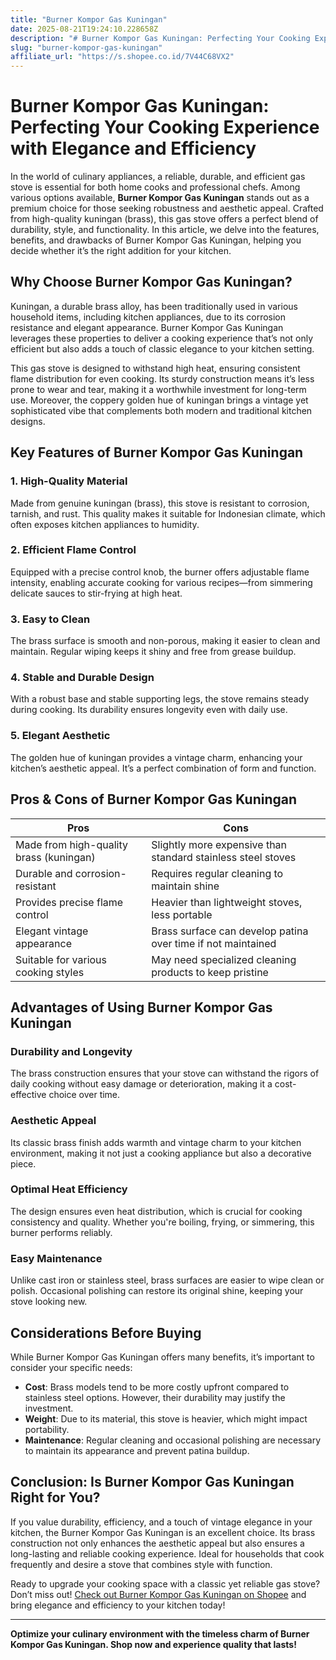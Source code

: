 ```yaml
---
title: "Burner Kompor Gas Kuningan"
date: 2025-08-21T19:24:10.228658Z
description: "# Burner Kompor Gas Kuningan: Perfecting Your Cooking Experience with Elegance and Efficiency..."
slug: "burner-kompor-gas-kuningan"
affiliate_url: "https://s.shopee.co.id/7V44C68VX2"
---
```

# Burner Kompor Gas Kuningan: Perfecting Your Cooking Experience with Elegance and Efficiency

In the world of culinary appliances, a reliable, durable, and efficient gas stove is essential for both home cooks and professional chefs. Among various options available, **Burner Kompor Gas Kuningan** stands out as a premium choice for those seeking robustness and aesthetic appeal. Crafted from high-quality kuningan (brass), this gas stove offers a perfect blend of durability, style, and functionality. In this article, we delve into the features, benefits, and drawbacks of Burner Kompor Gas Kuningan, helping you decide whether it’s the right addition for your kitchen.

## Why Choose Burner Kompor Gas Kuningan?

Kuningan, a durable brass alloy, has been traditionally used in various household items, including kitchen appliances, due to its corrosion resistance and elegant appearance. Burner Kompor Gas Kuningan leverages these properties to deliver a cooking experience that’s not only efficient but also adds a touch of classic elegance to your kitchen setting.

This gas stove is designed to withstand high heat, ensuring consistent flame distribution for even cooking. Its sturdy construction means it’s less prone to wear and tear, making it a worthwhile investment for long-term use. Moreover, the coppery golden hue of kuningan brings a vintage yet sophisticated vibe that complements both modern and traditional kitchen designs.

## Key Features of Burner Kompor Gas Kuningan

### 1. High-Quality Material
Made from genuine kuningan (brass), this stove is resistant to corrosion, tarnish, and rust. This quality makes it suitable for Indonesian climate, which often exposes kitchen appliances to humidity.

### 2. Efficient Flame Control
Equipped with a precise control knob, the burner offers adjustable flame intensity, enabling accurate cooking for various recipes—from simmering delicate sauces to stir-frying at high heat.

### 3. Easy to Clean
The brass surface is smooth and non-porous, making it easier to clean and maintain. Regular wiping keeps it shiny and free from grease buildup.

### 4. Stable and Durable Design
With a robust base and stable supporting legs, the stove remains steady during cooking. Its durability ensures longevity even with daily use.

### 5. Elegant Aesthetic
The golden hue of kuningan provides a vintage charm, enhancing your kitchen’s aesthetic appeal. It’s a perfect combination of form and function.

## Pros & Cons of Burner Kompor Gas Kuningan

| Pros | Cons |
| --- | --- |
| Made from high-quality brass (kuningan) | Slightly more expensive than standard stainless steel stoves |
| Durable and corrosion-resistant | Requires regular cleaning to maintain shine |
| Provides precise flame control | Heavier than lightweight stoves, less portable |
| Elegant vintage appearance | Brass surface can develop patina over time if not maintained |
| Suitable for various cooking styles | May need specialized cleaning products to keep pristine |

## Advantages of Using Burner Kompor Gas Kuningan

### Durability and Longevity
The brass construction ensures that your stove can withstand the rigors of daily cooking without easy damage or deterioration, making it a cost-effective choice over time.

### Aesthetic Appeal
Its classic brass finish adds warmth and vintage charm to your kitchen environment, making it not just a cooking appliance but also a decorative piece.

### Optimal Heat Efficiency
The design ensures even heat distribution, which is crucial for cooking consistency and quality. Whether you're boiling, frying, or simmering, this burner performs reliably.

### Easy Maintenance
Unlike cast iron or stainless steel, brass surfaces are easier to wipe clean or polish. Occasional polishing can restore its original shine, keeping your stove looking new.

## Considerations Before Buying

While Burner Kompor Gas Kuningan offers many benefits, it’s important to consider your specific needs:

- **Cost**: Brass models tend to be more costly upfront compared to stainless steel options. However, their durability may justify the investment.
- **Weight**: Due to its material, this stove is heavier, which might impact portability.
- **Maintenance**: Regular cleaning and occasional polishing are necessary to maintain its appearance and prevent patina buildup.

## Conclusion: Is Burner Kompor Gas Kuningan Right for You?

If you value durability, efficiency, and a touch of vintage elegance in your kitchen, the Burner Kompor Gas Kuningan is an excellent choice. Its brass construction not only enhances the aesthetic appeal but also ensures a long-lasting and reliable cooking experience. Ideal for households that cook frequently and desire a stove that combines style with function.

Ready to upgrade your cooking space with a classic yet reliable gas stove? Don’t miss out! [Check out Burner Kompor Gas Kuningan on Shopee](https://s.shopee.co.id/7V44C68VX2) and bring elegance and efficiency to your kitchen today!

---

**Optimize your culinary environment with the timeless charm of Burner Kompor Gas Kuningan. Shop now and experience quality that lasts!**